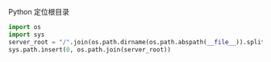 Python 定位根目录

```python
import os
import sys
server_root = "/".join(os.path.dirname(os.path.abspath(__file__)).split("/")[:-1])
sys.path.insert(0, os.path.join(server_root))
```